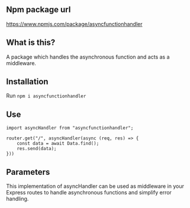 ## Npm package url
https://www.npmjs.com/package/asyncfunctionhandler

## What is this?
A package which handles the asynchronous function and acts as a middleware.

## Installation
Run `npm i asyncfunctionhandler`

## Use
```
import asyncHandler from "asyncfunctionhandler";

router.get("/", asyncHandler(async (req, res) => {
    const data = await Data.find();
    res.send(data);
}))
```
## Parameters
This implementation of asyncHandler can be used as middleware in your Express routes to handle asynchronous functions and simplify error handling.
